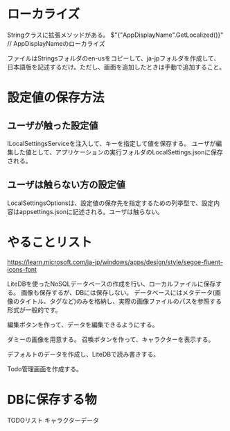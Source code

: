 ﻿# ローカライズ
Stringクラスに拡張メソッドがある。
$"{"AppDisplayName".GetLocalized()}" // AppDisplayNameのローカライズ

ファイルはStringsフォルダのen-usをコピーして、ja-jpフォルダを作成して、日本語版を記述するだけ。ただし、画面を追加したときは手動で追加すること。

# 設定値の保存方法
## ユーザが触った設定値
ILocalSettingsServiceを注入して、キーを指定して値を保存する。
ユーザが編集した値として、アプリケーションの実行フォルダのLocalSettings.jsonに保存される。

## ユーザは触らない方の設定値
LocalSettingsOptionsは、設定値の保存先を指定するための列挙型で、設定内容はappsettings.jsonに記述される。ユーザは触らない。



# やることリスト
https://learn.microsoft.com/ja-jp/windows/apps/design/style/segoe-fluent-icons-font

LiteDBを使ったNoSQLデータベースの作成を行い、ローカルファイルに保存する。
画像も保存するが、DBには保存しない。
データベースにはメタデータ(画像のタイトル、タグなど)のみを格納し、実際の画像ファイルのパスを参照する形式が一般的です。

編集ボタンを作って、データを編集できるようにする。

ダミーの画像を用意する。
召喚ボタンを作って、キャラクターを表示する。

デフォルトのデータを作成し、LiteDBで読み書きする。

Todo管理画面を作成する。

# DBに保存する物
TODOリスト
キャラクターデータ